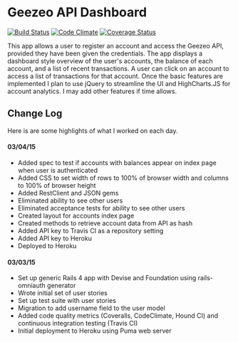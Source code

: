 Geezeo API Dashboard
================
[![Build Status](https://travis-ci.org/danielbonnell/geezeo.svg?branch=master)](https://travis-ci.org/danielbonnell/geezeo)
[![Code Climate](https://codeclimate.com/github/danielbonnell/geezeo.png)](https://codeclimate.com/github/danielbonnell/geezeo)
[![Coverage Status](https://coveralls.io/repos/danielbonnell/geezeo/badge.png)](https://coveralls.io/r/danielbonnell/geezeo)

This app allows a user to register an account and access the Geezeo API, provided they have been given the credentials. The app displays a dashboard style overview of the user's accounts, the balance of each account, and a list of recent transactions. A user can click on an account to access a list of transactions for that account. Once the basic features are implemented I plan to use jQuery to streamline the UI and HighCharts.JS for account analytics. I may add other features if time allows.

## Change Log
Here is are some highlights of what I worked on each day.

#### 03/04/15
* Added spec to test if accounts with balances appear on index page when user is authenticated
* Added CSS to set width of rows to 100% of browser width and columns to 100% of browser height
* Added RestClient and JSON gems
* Eliminated ability to see other users
* Eliminated acceptance tests for ability to see other users
* Created layout for accounts index page
* Created methods to retrieve account data from API as hash
* Added API key to Travis CI as a repository setting
* Added API key to Heroku
* Deployed to Heroku

#### 03/03/15
* Set up generic Rails 4 app with Devise and Foundation using rails-omniauth generator
* Wrote initial set of user stories
* Set up test suite with user stories
* Migration to add username field to the user model
* Added code quality metrics (Coveralls, CodeClimate, Hound CI) and continuous integration testing (Travis CI)
* Initial deployment to Heroku using Puma web server
